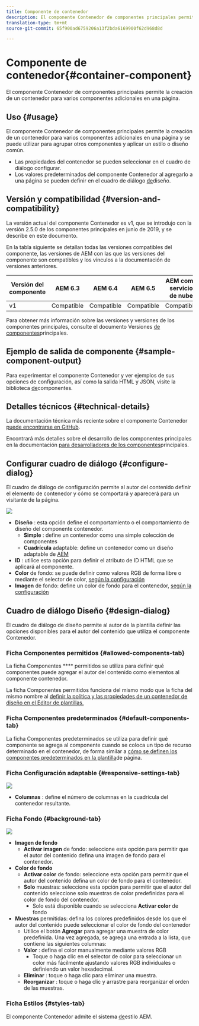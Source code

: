 ```yaml
---
title: Componente de contenedor
description: El componente Contenedor de componentes principales permite la creación de un contenedor para varios componentes adicionales en una página.
translation-type: tm+mt
source-git-commit: 65f900ad6759206a13f2bda6169900f62d968d8d

---
```



# Componente de contenedor{#container-component}

El componente Contenedor de componentes principales permite la creación de un contenedor para varios componentes adicionales en una página.

## Uso {#usage}

El componente Contenedor de componentes principales permite la creación de un contenedor para varios componentes adicionales en una página y se puede utilizar para agrupar otros componentes y aplicar un estilo o diseño común.

* Las propiedades del contenedor se pueden seleccionar en el cuadro de diálogo [](#configure-dialog)configurar.
* Los valores predeterminados del componente Contenedor al agregarlo a una página se pueden definir en el cuadro de diálogo [de](#design-dialog)diseño.

## Versión y compatibilidad {#version-and-compatibility}

La versión actual del componente Contenedor es v1, que se introdujo con la versión 2.5.0 de los componentes principales en junio de 2019, y se describe en este documento.

En la tabla siguiente se detallan todas las versiones compatibles del componente, las versiones de AEM con las que las versiones del componente son compatibles y los vínculos a la documentación de versiones anteriores.

| Versión del componente | AEM 6.3 | AEM 6.4 | AEM 6.5 | AEM como servicio de nube |
|--- |--- |--- |---|---|
| v1 | Compatible | Compatible | Compatible | Compatible |

Para obtener más información sobre las versiones y versiones de los componentes principales, consulte el documento Versiones [de componentes](versions.md)principales.

## Ejemplo de salida de componente {#sample-component-output}

Para experimentar el componente Contenedor y ver ejemplos de sus opciones de configuración, así como la salida HTML y JSON, visite la biblioteca [de](https://adobe.com/go/aem_cmp_library_container)componentes.

## Detalles técnicos {#technical-details}

La documentación técnica más reciente sobre el componente Contenedor [puede encontrarse en GitHub](https://adobe.com/go/aem_cmp_tech_container_v1).

Encontrará más detalles sobre el desarrollo de los componentes principales en la documentación [para desarrolladores de los componentes](developing.md)principales.

## Configurar cuadro de diálogo {#configure-dialog}

El cuadro de diálogo de configuración permite al autor del contenido definir el elemento de contenedor y cómo se comportará y aparecerá para un visitante de la página.

![](assets/screen-shot-2019-06-21-13.59.26.png)

* **Diseño** : esta opción define el comportamiento o el comportamiento de diseño del componente contenedor.
   * **Simple** : define un contenedor como una simple colección de componentes
   * **Cuadrícula** adaptable: define un contenedor como un diseño adaptable de [AEM](https://docs.adobe.com/content/help/en/experience-manager-cloud-service/sites/authoring/features/responsive-layout.html)
* **ID** : utilice esta opción para definir el atributo de ID HTML que se aplicará al componente.
* **Color** de fondo: se puede definir como valores RGB de forma libre o mediante el selector de color, [según la configuración](#background-tab)
* **Imagen** de fondo: define un color de fondo para el contenedor, [según la configuración](#background-tab)

## Cuadro de diálogo Diseño {#design-dialog}

El cuadro de diálogo de diseño permite al autor de la plantilla definir las opciones disponibles para el autor del contenido que utiliza el componente Contenedor.

### Ficha Componentes permitidos {#allowed-components-tab}

La ficha Componentes **** permitidos se utiliza para definir qué componentes puede agregar el autor del contenido como elementos al componente contenedor.

La ficha Componentes permitidos funciona del mismo modo que la ficha del mismo nombre al [definir la política y las propiedades de un contenedor de diseño en el Editor de plantillas.](https://docs.adobe.com/content/help/en/experience-manager-cloud-service/sites/authoring/features/templates.html)

### Ficha Componentes predeterminados {#default-components-tab}

La ficha Componentes predeterminados se utiliza para definir qué componente se agrega al componente cuando se coloca un tipo de recurso determinado en el contenedor, de forma similar a [cómo se definen los componentes predeterminados en la plantilla](https://docs.adobe.com/content/help/en/experience-manager-cloud-service/sites/authoring/features/templates.html)de página.

### Ficha Configuración adaptable {#responsive-settings-tab}

![](assets/screen-shot-2019-06-21-09.33.03.png)

* **Columnas** : define el número de columnas en la cuadrícula del contenedor resultante.

### Ficha Fondo {#background-tab}

![](assets/screen-shot-2019-06-21-09.42.42.png)

* **Imagen de fondo**
   * **Activar imagen** de fondo: seleccione esta opción para permitir que el autor del contenido defina una imagen de fondo para el contenedor.
* **Color de fondo**
   * **Activar color** de fondo: seleccione esta opción para permitir que el autor del contenido defina un color de fondo para el contenedor.
   * **Solo** muestras: seleccione esta opción para permitir que el autor del contenido seleccione solo muestras de color predefinidas para el color de fondo del contenedor.
      * Solo está disponible cuando se selecciona **Activar color** de fondo
* **Muestras** permitidas: defina los colores predefinidos desde los que el autor del contenido puede seleccionar el color de fondo del contenedor
   * Utilice el botón **Agregar** para agregar una muestra de color predefinida. Una vez agregada, se agrega una entrada a la lista, que contiene las siguientes columnas:
   * **Valor** : defina el color manualmente mediante valores RGB
      * Toque o haga clic en el selector de color para seleccionar un color más fácilmente ajustando valores RGB individuales o definiendo un valor hexadecimal.
   * **Eliminar** : toque o haga clic para eliminar una muestra.
   * **Reorganizar** : toque o haga clic y arrastre para reorganizar el orden de las muestras.

### Ficha Estilos {#styles-tab}

El componente Contenedor admite el sistema [de](authoring.md#component-styling)estilo AEM.
